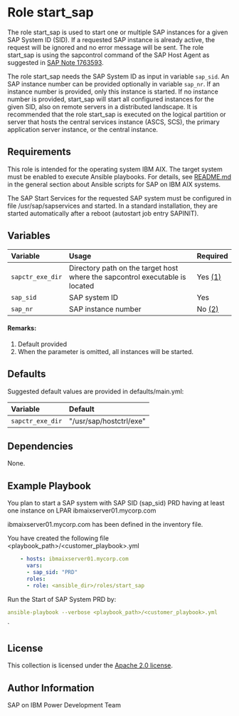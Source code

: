 # Role start_sap

The role start_sap is used to start one or multiple SAP instances for a given SAP System ID (SID). If a requested SAP instance is already active, the request will be ignored and no error message will be sent. The role start_sap is using the sapcontrol command of the SAP Host Agent as suggested in [SAP Note 1763593](https://launchpad.support.sap.com/#/notes/1763593).

The role start_sap needs the SAP System ID as input in variable `sap_sid`. An SAP instance number can be provided optionally in variable `sap_nr`. If an instance number is provided, only this instance is started. If no instance number is provided, start_sap will start all configured instances for the given SID, also on remote servers in a distributed landscape. It is recommended that the role start_sap is executed on the logical partition or server that hosts the central services instance (ASCS, SCS), the primary application server instance, or the central instance.

## Requirements

This role is intended for the operating system IBM AIX. The target system must be enabled to execute Ansible playbooks. For details, see [README.md](../../README.md) in the general section about Ansible scripts for SAP on IBM AIX systems.

The SAP Start Services for the requested SAP system must be configured in file /usr/sap/sapservices and started. In a standard installation, they are started automatically after a reboot (autostart job entry SAPINIT).

## Variables

| **Variable** | **Usage** | **Required** |
|:-------------|:----------|:-------------|
|`sapctr_exe_dir`|Directory path on the target host where the sapcontrol executable is located|Yes [(1)](#Remarks)|
|`sap_sid`|SAP system ID|Yes|
|`sap_nr`|SAP instance number|No [(2)](#Remarks)|

#### Remarks:
1. Default provided
2. When the parameter is omitted, all instances will be started.

## Defaults

Suggested default values are provided in defaults/main.yml:

| **Variable** | **Default** |
|:-------------|:------------|
|`sapctr_exe_dir` | "/usr/sap/hostctrl/exe" |

## Dependencies

None.

## Example Playbook

You plan to start a SAP system with SAP SID (sap_sid) PRD having at least one instance on LPAR ibmaixserver01.mycorp.com

ibmaixserver01.mycorp.com has been defined in the inventory file.

You have created the following file <playbook_path>/<customer_playbook>.yml

```YAML
    - hosts: ibmaixserver01.mycorp.com
      vars:
      - sap_sid: "PRD"
      roles:
      - role: <ansible_dir>/roles/start_sap
```

Run the Start of SAP System PRD by:
```YAML
ansible-playbook --verbose <playbook_path>/<customer_playbook>.yml
```
`

## License

This collection is licensed under the [Apache 2.0 license](http://www.apache.org/licenses/LICENSE-2.0).

## Author Information

SAP on IBM Power Development Team
